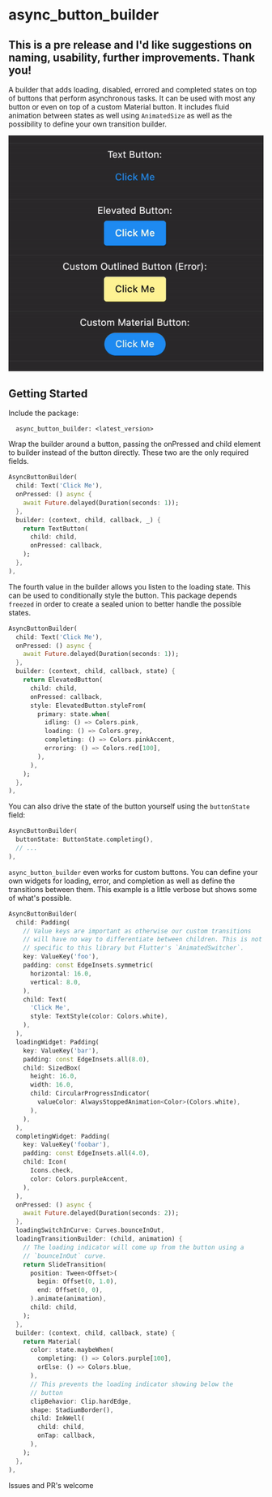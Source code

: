 # async_button_builder

## This is a pre release and I'd like suggestions on naming, usability, further improvements. Thank you!

A builder that adds loading, disabled, errored and completed states on top of buttons that perform asynchronous tasks. It can be used with most any button or even on top of a custom Material button. It includes fluid animation between states as well using `AnimatedSize` as well as the possibility to define your own transition builder.

![An image of the various example loading buttons](/screenshots/ezgif-1-492fa074abc6.gif?raw=true)
<!-- <p>  
 <img src="https://github.com/Nolence/async_button_builder/blob/main/screenshots/ezgif-1-492fa074abc6.gif?raw=true"/>
</p> -->

## Getting Started

Include the package:

```
  async_button_builder: <latest_version>
```

Wrap the builder around a button, passing the onPressed and child element to builder instead of the button directly. These two are the only required fields.

```dart
AsyncButtonBuilder(
  child: Text('Click Me'),
  onPressed: () async {
    await Future.delayed(Duration(seconds: 1));
  },
  builder: (context, child, callback, _) {
    return TextButton(
      child: child,
      onPressed: callback,
    );
  },
),
```

The fourth value in the builder allows you listen to the loading state. This can be used to conditionally style the button. This package depends `freezed` in order to create a sealed union to better handle the possible states.

```dart
AsyncButtonBuilder(
  child: Text('Click Me'),
  onPressed: () async {
    await Future.delayed(Duration(seconds: 1));
  },
  builder: (context, child, callback, state) {
    return ElevatedButton(
      child: child,
      onPressed: callback,
      style: ElevatedButton.styleFrom(
        primary: state.when(
          idling: () => Colors.pink,
          loading: () => Colors.grey,
          completing: () => Colors.pinkAccent,
          erroring: () => Colors.red[100],
        ),
      ),
    );
  },
),
```

You can also drive the state of the button yourself using the  `buttonState` field:

```dart
AsyncButtonBuilder(
  buttonState: ButtonState.completing(),
  // ...
),
```

`async_button_builder` even works for custom buttons. You can define your own widgets for loading, error, and completion as well as define the transitions between them. This example is a little verbose but shows some of what's possible.


```dart
AsyncButtonBuilder(
  child: Padding(
    // Value keys are important as otherwise our custom transitions
    // will have no way to differentiate between children. This is not
    // specific to this library but Flutter's `AnimatedSwitcher`.
    key: ValueKey('foo'),
    padding: const EdgeInsets.symmetric(
      horizontal: 16.0,
      vertical: 8.0,
    ),
    child: Text(
      'Click Me',
      style: TextStyle(color: Colors.white),
    ),
  ),
  loadingWidget: Padding(
    key: ValueKey('bar'),
    padding: const EdgeInsets.all(8.0),
    child: SizedBox(
      height: 16.0,
      width: 16.0,
      child: CircularProgressIndicator(
        valueColor: AlwaysStoppedAnimation<Color>(Colors.white),
      ),
    ),
  ),
  completingWidget: Padding(
    key: ValueKey('foobar'),
    padding: const EdgeInsets.all(4.0),
    child: Icon(
      Icons.check,
      color: Colors.purpleAccent,
    ),
  ),
  onPressed: () async {
    await Future.delayed(Duration(seconds: 2));
  },
  loadingSwitchInCurve: Curves.bounceInOut,
  loadingTransitionBuilder: (child, animation) {
    // The loading indicator will come up from the button using a
    // `bounceInOut` curve.
    return SlideTransition(
      position: Tween<Offset>(
        begin: Offset(0, 1.0),
        end: Offset(0, 0),
      ).animate(animation),
      child: child,
    );
  },
  builder: (context, child, callback, state) {
    return Material(
      color: state.maybeWhen(
        completing: () => Colors.purple[100],
        orElse: () => Colors.blue,
      ),
      // This prevents the loading indicator showing below the
      // button
      clipBehavior: Clip.hardEdge,
      shape: StadiumBorder(),
      child: InkWell(
        child: child,
        onTap: callback,
      ),
    );
  },
),
```

Issues and PR's welcome